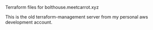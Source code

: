 Terraform files for bolthouse.meetcarrot.xyz

This is the old terraform-management server from my personal aws development account.

